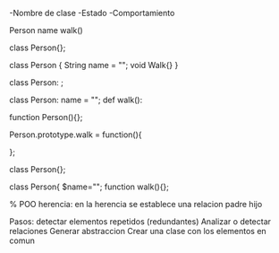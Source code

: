 <!-- UML -->

-Nombre de clase
-Estado
-Comportamiento

<!-- Objeto Persona -->

Person
name
walk()

<!-- Objetos en lenguajes de programacion -->

<!-- Java -->

class Person{};

class Person {
String name = "";
void Walk{}
}

<!-- Python -->

class Person: ;

class Person:
name = "";
def walk():

<!-- JavaScript -->

function Person(){};

Person.prototype.walk = function(){

};

<!-- PHP -->

class Person{};

class Person{
$name="";
function walk(){};

% POO herencia:
en la herencia se establece una relacion padre hijo

Pasos:
detectar elementos repetidos (redundantes)
Analizar o detectar relaciones
Generar abstraccion
Crear una clase con los elementos en comun
